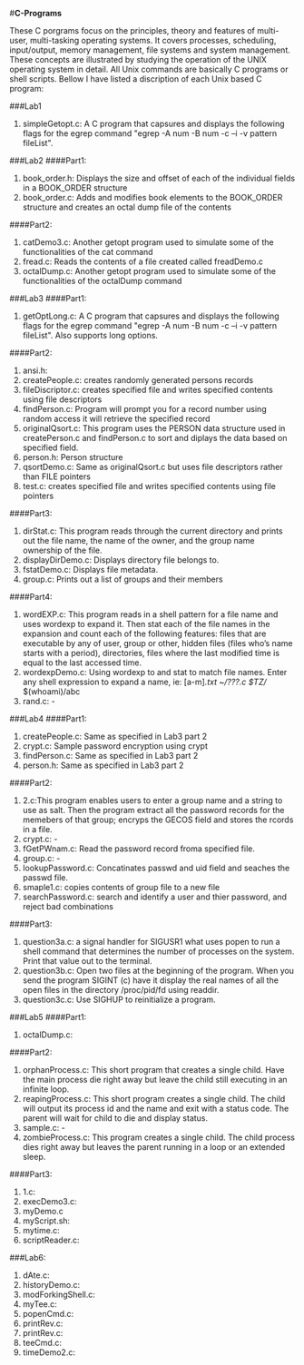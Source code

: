 #**C-Programs**

These C porgrams focus on the principles, theory and features of multi-user, multi-tasking operating systems. It covers processes, scheduling, input/output, memory management, file systems and system management. These concepts are illustrated by studying the operation of the UNIX operating system in detail. All Unix commands are basically C programs or shell scripts. Bellow I have listed a discription of each Unix based C program:

###Lab1
1. simpleGetopt.c: A C program that capsures and displays the following flags for the egrep command "egrep  -A num  -B num  -c  –i   -v     		pattern   fileList".


###Lab2
####Part1:
1. book_order.h: Displays the size and offset of each of the individual fields in a BOOK_ORDER structure  
2. book_order.c: Adds and modifies book elements to the BOOK_ORDER structure and creates an octal dump file of the contents

####Part2:
1. catDemo3.c: Another getopt program used to simulate some of the functionalities of the cat command
2. fread.c: Reads the contents of a file created called freadDemo.c
3. octalDump.c: Another getopt program used to simulate some of the functionalities of the octalDump command


###Lab3
####Part1:
1. getOptLong.c: A C program that capsures and displays the following flags for the egrep command "egrep  -A num  -B num  -c  –i   -v     		pattern   fileList". Also supports long options.

####Part2:
1. ansi.h:
2. createPeople.c: creates randomly generated persons records
3. fileDiscriptor.c: creates specified file and writes specified contents using file descriptors
4. findPerson.c: Program will prompt you for a record number using random access it will retrieve the specified record
5. originalQsort.c: This program uses the PERSON data structure used in createPerson.c and findPerson.c to sort and diplays the data based on specified field.
6. person.h: Person structure
7. qsortDemo.c: Same as originalQsort.c but uses file descriptors rather than FILE pointers
8. test.c: creates specified file and writes specified contents using file pointers

####Part3:
1. dirStat.c: This program reads through the current directory and prints out the file name, the name of the owner, and the group name ownership of the file.
2. displayDirDemo.c: Displays directory file belongs to.
3. fstatDemo.c: Displays file metadata.
4. group.c: Prints out a list of groups and their members 

####Part4:
1. wordEXP.c: This program reads in a shell pattern for a file name and uses wordexp to expand it. Then stat each of the file names in the expansion and count each of the following features: files  that are executable by any of user, group or other, hidden files  (files who’s name starts with a period), directories, files where the last modified time is equal to the last accessed time.
2. wordexpDemo.c: Using wordexp to and stat to match file names. Enter any shell expression to expand a name, ie: [a-m]*.txt ~/???.c   $TZ/*    $(whoami)/abc
3. rand.c: - 


###Lab4
####Part1:
1. createPeople.c: Same as specified in Lab3 part 2
2. crypt.c: Sample password encryption using crypt
3. findPerson.c: Same as specified in Lab3 part 2
4. person.h: Same as specified in Lab3 part 2

####Part2:
1. 2.c:This program enables users to enter a group name and a string to use as salt. Then the program extract all the password records for the memebers of that group; encryps the GECOS field and stores the rcords in a file. 
2. crypt.c: -
3. fGetPWnam.c: Read the password record froma specified file.
4. group.c: -
5. lookupPassword.c: Concatinates passwd and uid field and seaches the passwd file.
6. smaple1.c: copies contents of group file to a new file
7. searchPassword.c: search and identify a user and thier password, and reject bad combinations  

####Part3:
1. question3a.c: a signal handler for SIGUSR1 what uses popen to run a shell command that determines the number of processes on the system. Print that value out to the terminal.  
2. question3b.c: Open two files at the beginning of the program. When you send the program SIGINT (<ctrl>c) have it display the real names of all the open files in the directory /proc/pid/fd using readdir.
3. question3c.c: Use SIGHUP to reinitialize a program.


###Lab5
####Part1:
1. octalDump.c: 

####Part2:
1. orphanProcess.c: This short program that creates a single child. Have the main process die right away but leave the child still executing in an infinite loop. 
2. reapingProcess.c: This short program creates a single child. The child will output its process id and the name and exit  with a status code. The parent will wait for child to die and display status.
3. sample.c: -
4. zombieProcess.c: This program creates a single child. The child process dies right away but leaves  the parent running in a loop or an extended sleep.

####Part3:
1. 1.c:
2. execDemo3.c:
3. myDemo.c
4. myScript.sh:
5. mytime.c:
6. scriptReader.c: 


###Lab6:
1. dAte.c:
2. historyDemo.c:
3. modForkingShell.c:
4. myTee.c:
5. popenCmd.c:
6. printRev.c:
7. printRev.c:
8. teeCmd.c:
9. timeDemo2.c:



